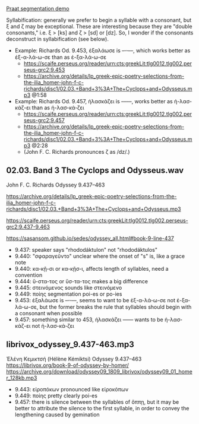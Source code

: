 [Praat segmentation demo](https://archive.org/details/sedes-praat-odyssey-9_458-459)

Syllabification: generally we prefer to begin a syllable with a consonant, but ξ and ζ may be exceptional. These are interesting because they are "double consonants," i.e. ξ > [ks] and ζ > [sd] or [dz]. So, I wonder if the consonants deconstruct in syllabification (see below).

* Example: Richards Od. 9.453, ἐξαλάωσε is –⏑⏑––, which works better as ἐξ-α-λά-ω-σε than as ἐ-ξα-λά-ω-σε
  * https://scaife.perseus.org/reader/urn:cts:greekLit:tlg0012.tlg002.perseus-grc2:9.453
  * https://archive.org/details/lp_greek-epic-poetry-selections-from-the-ilia_homer-john-f-c-richards/disc1/02.03.+Band+3%3A+The+Cyclops+and+Odysseus.mp3 @1:58
* Example: Richards Od. 9.457, ἠλασκάζει is ––––, works better as ἠ-λασ-κάζ-ει than as ἠ-λασ-κά-ζει
  * https://scaife.perseus.org/reader/urn:cts:greekLit:tlg0012.tlg002.perseus-grc2:9.457
  * https://archive.org/details/lp_greek-epic-poetry-selections-from-the-ilia_homer-john-f-c-richards/disc1/02.03.+Band+3%3A+The+Cyclops+and+Odysseus.mp3 @2:28
  * (John F. C. Richards pronounces ζ as /dz/.)

## 02.03. Band 3 The Cyclops and Odysseus.wav

John F. C. Richards
Odyssey 9.437–463

https://archive.org/details/lp_greek-epic-poetry-selections-from-the-ilia_homer-john-f-c-richards/disc1/02.03.+Band+3%3A+The+Cyclops+and+Odysseus.mp3

https://scaife.perseus.org/reader/urn:cts:greekLit:tlg0012.tlg002.perseus-grc2:9.437-9.463

https://sasansom.github.io/sedes/odyssey_all.html#book-9-line-437

* 9.437: speaker says "rhododáktulon" not "rhododáktulos"
* 9.440: "σφαραγεῦντο" unclear where the onset of "s" is, like a grace note
* 9.440: κα-κῇ-σι or κα-κῇσ-ι, affects length of syllables, need a convention
* 9.444: ὕ-στα-τος or ὕσ-τα-τος makes a big difference
* 9.445: στεινόμενος sounds like στεινόμενο
* 9.449: ποίης segmentation poi-es or po-ies
* 9.453: ἐξαλάωσε is –⏑⏑––, seems to want to be ἐξ-α-λά-ω-σε not ἐ-ξα-λά-ω-σε, but the former breaks the rule that syllables should begin with a consonant when possible
* 9.457: something similar to 453, ἠλασκάζει –––– wants to be ἠ-λασ-κάζ-ει not ἠ-λασ-κά-ζει

## librivox_odyssey_9.437-463.mp3

Ἑλένη Κεμικτσή (Hélène Kémiktsi)
Odyssey 9.437–463
https://librivox.org/book-9-of-odyssey-by-homer/
https://archive.org/download/odyssey09_1809_librivox/odyssey09_01_homer_128kb.mp3

* 9.443: εἰροπόκων pronounced like εἰροκόπων
* 9.449: ποίης pretty clearly poi-es
* 9.457: there is silence between the syllables of ὅππῃ, but it may be better to attribute the silence to the first syllable, in order to convey the lengthening caused by gemination
